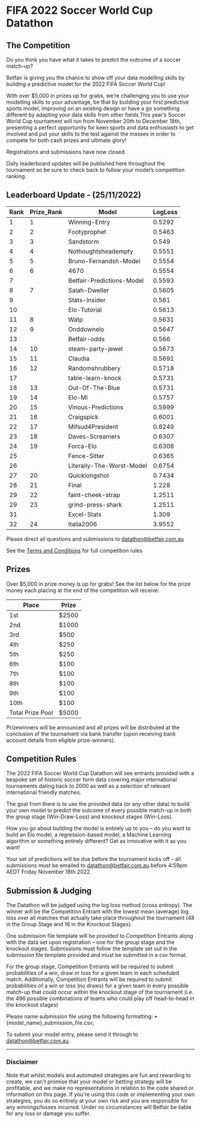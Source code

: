 # FIFA 2022 Soccer World Cup Datathon

## The Competition

Do you think you have what it takes to predict the outcome of a soccer match-up?

Betfair is giving you the chance to show off your data modelling skills by building a predictive model for the 2022 FIFA Soccer World Cup!

With over $5,000 in prizes up for grabs, we’re challenging you to use your modelling skills to your advantage, be that by building your first predictive sports model, improving on an existing design or have a go something different by adapting your data skills from other fields.This year’s Soccer World Cup tournament will run from November 20th to December 18th, presenting a perfect opportunity for keen sports and data enthusiasts to get involved and put your skills to the test against the masses in order to compete for both cash prizes and ultimate glory!

Registrations and submissions have now closed. 

Daily leaderboard updates will be published here throughout the tournament so be sure to check back to follow your model’s competition ranking.

## Leaderboard Update - (25/11/2022)

| Rank | Prize_Rank | Model | LogLoss
---|---|---|---
1 | 1 | Winning-Entry | 0.5292
2 | 2 | Footyprophet | 0.5463
3 | 3 | Sandstorm | 0.549
4 | 4 | Nothoughtsheadempty | 0.5551
5 | 5 | Bruno-Fernandsh-Model | 0.5554
6 | 6 | 4670 | 0.5554
7 |  | Betfair-Predictions-Model | 0.5593
8 | 7 | Salah-Dweller | 0.5605
9 |  | Stats-Insider | 0.561
10 |  | Elo-Tutorial | 0.5613
11 | 8 | Watp | 0.5631
12 | 9 | Onddownelo | 0.5647
13 |  | Betfair-odds | 0.566
14 | 10 | steam-party-jewel | 0.5673
15 | 11 | Claudia | 0.5691
16 | 12 | Randomshrubbery | 0.5718
17 |  | table-learn-knock | 0.5731
18 | 13 | Out-Of-The-Blue | 0.5731
19 | 14 | Elo-Ml | 0.5757
20 | 15 | Vinous-Predictions | 0.5999
21 | 16 | Craigspick | 0.6001
22 | 17 | Mifsud4President | 0.6249
23 | 18 | Daves-Screamers | 0.6307
24 | 19 | Forca-Elo | 0.6308
25 |  | Fence-Sitter | 0.6365
26 |  | Literally-The-Worst-Model | 0.6754
27 | 20 | Quicklongshot | 0.7434
28 | 21 | Final | 1.228
29 | 22 | faint-cheek-strap | 1.2511
29 | 23 | grind-press-shark | 1.2511
31 |  | Excel-Stats | 1.309
32 | 24 | Italia2006 | 3.9552



Please direct all questions and submissions to [datathon@betfair.com.au](mailto:datathon@betfair.com.au)

See the [Terms and Conditions](/modelling/assets/Betfair_TCs_2022_Datathon.pdf) for full competition rules


## Prizes

Over $5,000 in prize money is up for grabs!
See the list below for the prize money each placing at the end of the competition will receive:

| Place | Prize
---|---
1st | $2500
2nd | $1000
3rd | $500
4th | $250
5th | $250
6th | $100
7th | $100
8th | $100
9th | $100
10th | $100
Total Prize Pool | $5000

Prizewinners will be announced and all prizes will be distributed at the conclusion of the tournament via bank transfer (upon receiving bank account details from eligible prize-winners).

## Competition Rules

The 2022 FIFA Soccer World Cup Datathon will see entrants provided with a bespoke set of historic soccer form data covering major international tournaments dating back to 2000 as well as a selection of relevant international friendly matches.

The goal from there is to use the provided data (or any other data) to build your own model to predict the outcome of every possible match-up in both the group stage (Win-Draw-Loss) and knockout stages (Win-Loss).

How you go about building the model is entirely up to you – do you want to build an Elo model, a regression-based model, a Machine Learning algorithm or something entirely different? Get as innovative with it as you want!

Your set of predictions will be due before the tournament kicks off – all submissions must be emailed to [datathon@betfair.com.au](mailto:datathon@betfair.com.au) before 4:59pm AEDT Friday November 18th 2022.

## Submission & Judging

The Datathon will be judged using the log loss method (cross entropy). The winner will be the Competition Entrant with the lowest mean (average) log loss over all matches that actually take place throughout the tournament (48 in the Group Stage and 16 in the Knockout Stages).

One submission file template will be provided to Competition Entrants along with the data set upon registration – one for the group stage and the knockout stages. Submissions must follow the template set out in the submission file template provided and must be submitted in a csv format.

For the group stage, Competition Entrants will be required to submit probabilities of a win, draw or loss for a given team in each scheduled match.
Additionally, Competition Entrants will be required to submit probabilities of a win or loss (no draws) for a given team in every possible match-up that could occur within the knockout stage of the tournament (i.e. the 496 possible combinations of teams who could play off head-to-head in the knockout stages)

Please name submission file using the following formatting:
•	{model_name}_submission_file.csv; 

To submit your model entry, please send it through to [datathon@betfair.com.au](mailto:datathon@betfair.com.au).

--- 
### Disclaimer

Note that whilst models and automated strategies are fun and rewarding to create, we can't promise that your model or betting strategy will be profitable, and we make no representations in relation to the code shared or information on this page. If you're using this code or implementing your own strategies, you do so entirely at your own risk and you are responsible for any winnings/losses incurred. Under no circumstances will Betfair be liable for any loss or damage you suffer.
